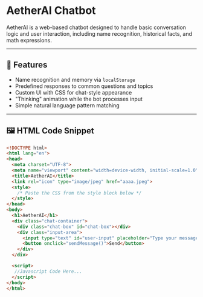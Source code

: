 # AetherAI Chatbot

AetherAI is a web-based chatbot designed to handle basic conversation logic and user interaction, including name recognition, historical facts, and math expressions.

---

## 🔧 Features

- Name recognition and memory via `localStorage`
- Predefined responses to common questions and topics
- Custom UI with CSS for chat-style appearance
- "Thinking" animation while the bot processes input
- Simple natural language pattern matching

---

## 🖼 HTML Code Snippet

```html
<!DOCTYPE html>
<html lang="en">
<head>
  <meta charset="UTF-8">
  <meta name="viewport" content="width=device-width, initial-scale=1.0">
  <title>AetherAI</title>
  <link rel="icon" type="image/jpeg" href="aaaa.jpeg">
  <style>
    /* Paste the CSS from the style block below */
  </style>
</head>
<body>
  <h1>AetherAI</h1>
  <div class="chat-container">
    <div class="chat-box" id="chat-box"></div>
    <div class="input-area">
      <input type="text" id="user-input" placeholder="Type your message here..." />
      <button onclick="sendMessage()">Send</button>
    </div>
  </div>

  <script>
   //Javascript Code Here...
  </script>
</body>
</html>
